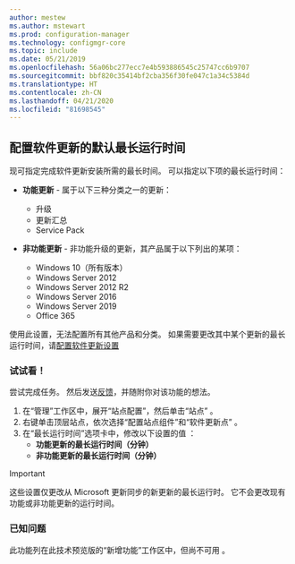 ```yaml
---
author: mestew
ms.author: mstewart
ms.prod: configuration-manager
ms.technology: configmgr-core
ms.topic: include
ms.date: 05/21/2019
ms.openlocfilehash: 56a06bc277ecc7e4b593886545c25747cc6b9707
ms.sourcegitcommit: bbf820c35414bf2cba356f30fe047c1a34c5384d
ms.translationtype: HT
ms.contentlocale: zh-CN
ms.lasthandoff: 04/21/2020
ms.locfileid: "81698545"
---
```

## <a name="configure-the-default-maximum-run-time-for-software-updates"></a><a name="bkmk_timeout"></a> 配置软件更新的默认最长运行时间

<!--3734426-->

现可指定完成软件更新安装所需的最长时间。 可以指定以下项的最长运行时间：

- **功能更新** - 属于以下三种分类之一的更新：
    - 升级
    - 更新汇总
    - Service Pack

- **非功能更新** - 非功能升级的更新，其产品属于以下列出的某项：
    - Windows 10（所有版本）
    - Windows Server 2012
    - Windows Server 2012 R2
    - Windows Server 2016
    - Windows Server 2019
    - Office 365

使用此设置，无法配置所有其他产品和分类。 如果需要更改其中某个更新的最长运行时间，请[配置软件更新设置](../../../../../sum/get-started/manage-settings-for-software-updates.md#BKMK_SoftwareUpdatesSettings)

### <a name="try-it-out"></a>试试看！

尝试完成任务。 然后发送[反馈](../../../../understand/find-help.md#product-feedback)，并随附你对该功能的想法。

1. 在“管理”工作区中，展开“站点配置”，然后单击“站点”    。
1. 右键单击顶层站点，依次选择“配置站点组件”和“软件更新点”   。
1. 在“最长运行时间”选项卡中，修改以下设置的值  ： 
   - **功能更新的最长运行时间（分钟）**
   - **非功能更新的最长运行时间（分钟）**

> [!IMPORTANT]  
> 这些设置仅更改从 Microsoft 更新同步的新更新的最长运行时。 它不会更改现有功能或非功能更新的运行时间。

### <a name="known-issue"></a>已知问题

此功能列在此技术预览版的“新增功能”工作区中，但尚不可用  。
